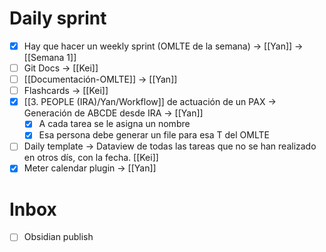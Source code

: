# Daily sprint

- [x] Hay que hacer un weekly sprint (OMLTE de la semana) -> [[Yan]] -> [[Semana 1]]
- [ ] Git Docs -> [[Kei]]
- [ ] [[Documentación-OMLTE]] -> [[Yan]]
- [ ] Flashcards -> [[Kei]]
- [x] [[3. PEOPLE (IRA)/Yan/Workflow]] de actuación de un PAX -> Generación de ABCDE desde IRA -> [[Yan]]
	- [x] A cada tarea se le asigna un nombre
	- [x] Esa persona debe generar un file para esa T del OMLTE
- [ ] Daily template -> Dataview de todas las tareas que no se han realizado en otros dís, con la fecha. [[Kei]]
- [x] Meter calendar plugin -> [[Yan]]

# Inbox

- [ ] Obsidian publish
